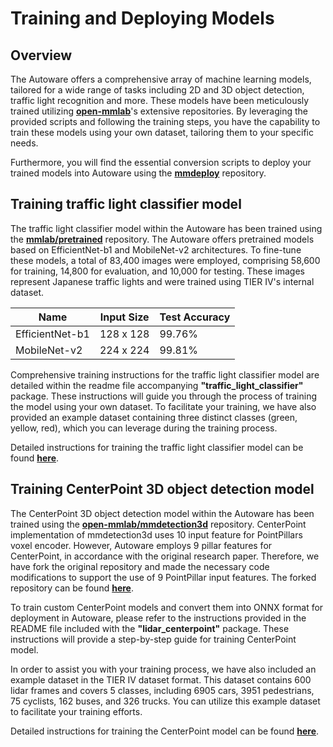 # Training and Deploying Models

## Overview

The Autoware offers a comprehensive array of machine learning models, tailored for a wide range of tasks including 2D and 3D object detection,
traffic light recognition and more. These models have been meticulously trained utilizing **[open-mmlab](https://github.com/open-mmlab)**'s extensive repositories.
By leveraging the provided scripts and following the training steps, you have the capability to train these models using your own dataset,
tailoring them to your specific needs.

Furthermore, you will find the essential conversion scripts to deploy your trained models into Autoware using the **[mmdeploy](https://github.com/open-mmlab/mmdeploy)** repository.

## Training traffic light classifier model

The traffic light classifier model within the Autoware has been trained using the **[mmlab/pretrained](https://github.com/open-mmlab/mmpretrain)** repository.
The Autoware offers pretrained models based on EfficientNet-b1 and MobileNet-v2 architectures.
To fine-tune these models, a total of 83,400 images were employed, comprising 58,600 for training,
14,800 for evaluation, and 10,000 for testing. These images represent Japanese traffic lights and were trained using TIER IV's internal dataset.

| Name            | Input Size | Test Accuracy |
| --------------- | ---------- | ------------- |
| EfficientNet-b1 | 128 x 128  | 99.76%        |
| MobileNet-v2    | 224 x 224  | 99.81%        |

Comprehensive training instructions for the traffic light classifier model are detailed within
the readme file accompanying **"traffic_light_classifier"** package. These instructions will guide you through
the process of training the model using your own dataset. To facilitate your training, we have also provided
an example dataset containing three distinct classes (green, yellow, red), which you can leverage during the training process.

Detailed instructions for training the traffic light classifier model can be found **[here](https://github.com/autowarefoundation/autoware.universe/blob/main/perception/traffic_light_classifier/README.md)**.

## Training CenterPoint 3D object detection model

The CenterPoint 3D object detection model within the Autoware has been trained using the **[open-mmlab/mmdetection3d](https://github.com/open-mmlab/mmdetection3d)** repository. CenterPoint
implementation of mmdetection3d uses 10 input feature for PointPillars voxel encoder. However, Autoware employs 9 pillar features for CenterPoint, in accordance with the original research paper. Therefore, we have
fork the original repository and made the necessary code modifications to support the use of 9 PointPillar input features. The forked repository can be found **[here](https://github.com/autowarefoundation/mmdetection3d)**.

To train custom CenterPoint models and convert them into ONNX format for deployment in Autoware, please refer to the instructions provided in the README file included with the
**"lidar_centerpoint"** package. These instructions will provide a step-by-step guide for training CenterPoint model.

In order to assist you with your training process, we have also included an example dataset in the TIER IV dataset format.
This dataset contains 600 lidar frames and covers 5 classes, including 6905 cars, 3951 pedestrians, 75 cyclists, 162 buses, and 326 trucks.
You can utilize this example dataset to facilitate your training efforts.

Detailed instructions for training the CenterPoint model can be found **[here](https://github.com/autowarefoundation/autoware.universe/blob/main/perception/lidar_centerpoint/README.md)**.
